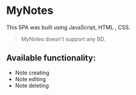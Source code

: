 # MyNotes

This SPA was built using JavaScript, HTML , CSS.

> MyNotes doesn't support any BD.

## Available functionality:
- Note creating
- Note editing
- Note deleting
